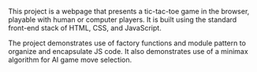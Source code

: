This project is a webpage that presents a tic-tac-toe game in the browser, playable with human or computer players. It is built using the standard front-end stack of HTML, CSS, and JavaScript.

The project demonstrates use of factory functions and module pattern to organize and encapsulate JS code. It also demonstrates use of a minimax algorithm for AI game move selection.
